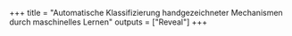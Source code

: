 +++
title = "Automatische Klassifizierung handgezeichneter Mechanismen durch maschinelles Lernen"
outputs = ["Reveal"]
+++